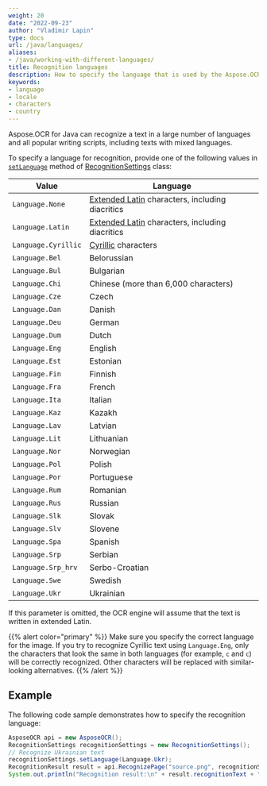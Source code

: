 ```yaml
---
weight: 20
date: "2022-09-23"
author: "Vladimir Lapin"
type: docs
url: /java/languages/
aliases:
- /java/working-with-different-languages/
title: Recognition languages
description: How to specify the language that is used by the Aspose.OCR recognition engine.
keywords:
- language
- locale
- characters
- country
---
```


Aspose.OCR for Java can recognize a text in a large number of languages and all popular writing scripts, including texts with mixed languages.

To specify a language for recognition, provide one of the following values in [`setLanguage`](https://reference.aspose.com/ocr/java/com.aspose.ocr/RecognitionSettings#setLanguage-com.Language-) method of [RecognitionSettings](https://reference.aspose.com/ocr/java/com.aspose.ocr/RecognitionSettings) class:

Value | Language
----- | --------
`Language.None` | [Extended Latin](/ocr/java/recognition-languages/#supported-characters) characters, including diacritics
`Language.Latin` | [Extended Latin](/ocr/java/recognition-languages/#supported-characters) characters, including diacritics
`Language.Cyrillic` | [Cyrillic](/ocr/java/recognition-languages/#supported-characters-1) characters
`Language.Bel` | Belorussian
`Language.Bul` | Bulgarian
`Language.Chi` | Chinese (more than 6,000 characters)
`Language.Cze` | Czech
`Language.Dan` | Danish
`Language.Deu` | German
`Language.Dum` | Dutch
`Language.Eng` | English
`Language.Est` | Estonian
`Language.Fin` | Finnish
`Language.Fra` | French
`Language.Ita` | Italian
`Language.Kaz` | Kazakh
`Language.Lav` | Latvian
`Language.Lit` | Lithuanian
`Language.Nor` | Norwegian
`Language.Pol` | Polish
`Language.Por` | Portuguese
`Language.Rum` | Romanian
`Language.Rus` | Russian
`Language.Slk` | Slovak
`Language.Slv` | Slovene
`Language.Spa` | Spanish
`Language.Srp` | Serbian
`Language.Srp_hrv` | Serbo-Croatian
`Language.Swe` | Swedish
`Language.Ukr` | Ukrainian

If this parameter is omitted, the OCR engine will assume that the text is written in extended Latin.

{{% alert color="primary" %}}
Make sure you specify the correct language for the image. If you try to recognize Cyrillic text using `Language.Eng`, only the characters that look the same in both languages (for example, `с` and `c`) will be correctly recognized. Other characters will be replaced with similar-looking alternatives.
{{% /alert %}}

## Example

The following code sample demonstrates how to specify the recognition language:

```java
AsposeOCR api = new AsposeOCR();
RecognitionSettings recognitionSettings = new RecognitionSettings();
// Recognize Ukrainian text
recognitionSettings.setLanguage(Language.Ukr);
RecognitionResult result = api.RecognizePage("source.png", recognitionSettings);
System.out.println("Recognition result:\n" + result.recognitionText + "\n\n");
```
